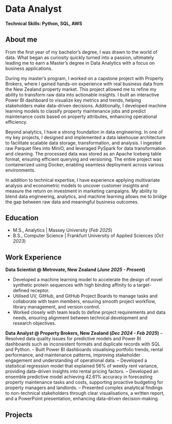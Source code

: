 # Data Analyst

#### Technical Skills: Python, SQL, AWS

## About me
From the first year of my bachelor’s degree, I was drawn to the world of data. What began as curiosity quickly turned into a passion, ultimately leading me to earn a Master’s degree in Data Analytics with a focus on business applications.

During my master’s program, I worked on a capstone project with Property Brokers, where I gained hands-on experience with real business data from the New Zealand property market. This project allowed me to refine my ability to transform raw data into actionable insights. I built an interactive Power BI dashboard to visualize key metrics and trends, helping stakeholders make data-driven decisions. Additionally, I developed machine learning models to classify property maintenance jobs and predict maintenance costs based on property attributes, enhancing operational efficiency.

Beyond analytics, I have a strong foundation in data engineering. In one of my key projects, I designed and implemented a data lakehouse architecture to facilitate scalable data storage, transformation, and analysis. I ingested raw Parquet files into MiniO, and leveraged PySpark for data transformation and cleaning. The processed data was stored as an Apache Iceberg table format, ensuring efficient querying and versioning. The entire project was containerized using Docker, enabling seamless deployment across various environments.

In addition to technical expertise, I have experience applying multivariate analysis and econometric models to uncover customer insights and measure the return on investment in marketing campaigns. My ability to blend data engineering, analytics, and machine learning allows me to bridge the gap between raw data and meaningful business outcomes.

## Education							       		
- M.S., Analytics	| Massey University (_Feb 2025_)	 			        		
- B.S., Computer Science | Frankfurt University of Applied Sciences (_Oct 2023_)

## Work Experience
**Data Scientist @ Metrovate, New Zealand (_June 2025 - Present_)**
- Developed a machine learning model to accelerate the design of novel synthetic protein sequences with high binding affinity to a target-defined receptor.
- Utilised UV, GitHub, and GitHub Project Boards to manage tasks and collaborate with team members, ensuring smooth project workflow, library management, and version control.
- Worked closely with team leads to define project requirements and data needs, ensuring alignment between technical development and research objectives.

**Data Analyst @ Property Brokers, New Zealand (_Dec 2024 - Feb 2025_)**
– Resolved data quality issues for predictive models and Power BI dashboards such as inconsistent formats and duplicate records with SQL and Python.
– Built Power BI dashboards visualising portfolio trends, rental performance, and maintenance patterns, improving stakeholder engagement and understanding of operational data.
– Developed a statistical regression model that explained 56% of weekly rent variance, providing data-driven insights into rental pricing factors.
– Developed an ensemble predictive model achieving 42.61% accuracy in forecasting property maintenance tasks and costs, supporting proactive budgeting for property managers and landlords.
– Presented complex analytical findings to non-technical stakeholders through clear visualisations, a written report, and a PowerPoint presentation, enhancing data-driven decision-making.

## Projects
